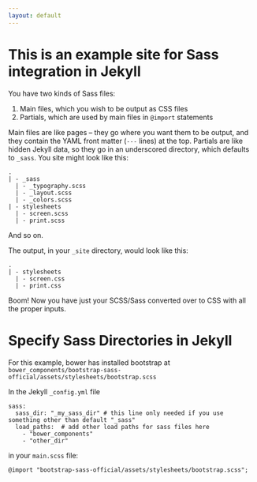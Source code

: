 ```yaml
---
layout: default
---
```


# This is an example site for Sass integration in Jekyll

You have two kinds of Sass files:

1. Main files, which you wish to be output as CSS files
2. Partials, which are used by main files in `@import` statements

Main files are like pages – they go where you want them to be output, and they contain the YAML front matter (`---` lines) at the top. Partials are like hidden Jekyll data, so they go in an underscored directory, which defaults to `_sass`. You site might look like this:

    .
    | - _sass
      | - _typography.scss
      | - _layout.scss
      | - _colors.scss
    | - stylesheets
      | - screen.scss
      | - print.scss

And so on.

The output, in your `_site` directory, would look like this:

    .
    | - stylesheets
      | - screen.css
      | - print.css

Boom! Now you have just your SCSS/Sass converted over to CSS with all the proper inputs.

# Specify Sass Directories in Jekyll

For this example, bower has installed bootstrap at `bower_components/bootstrap-sass-official/assets/stylesheets/bootstrap.scss`

In the Jekyll `_config.yml` file
```
sass:
  sass_dir: "_my_sass_dir" # this line only needed if you use something other than default "_sass"
  load_paths:  # add other load paths for sass files here
    - "bower_components"
    - "other_dir"
```

in your `main.scss` file:
```
@import "bootstrap-sass-official/assets/stylesheets/bootstrap.scss";
```

